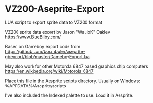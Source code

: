 # VZ200-Aseprite-Export
LUA script to export sprite data to VZ200 format

VZ200 sprite data export by Jason "WauloK" Oakley
https://www.BlueBilby.com/

Based on Gameboy export code from
https://github.com/boombuler/aseprite-gbexport/blob/master/GameboyExport.lua

May also work for other Motorola 6847 based graphics chip computers
https://en.wikipedia.org/wiki/Motorola_6847

Place this file in the Aesprite scripts directory.
Usually on Windows: %APPDATA%\Aseprite\scripts

I've also included the Indexed palette to use.
Load it in Aesprite.
